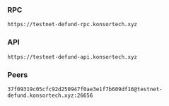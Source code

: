 ### RPC
```
https://testnet-defund-rpc.konsortech.xyz
```

### API
```
https://testnet-defund-api.konsortech.xyz
```

### Peers
```
37f09319c05cfc92d250947f0ae3e1f7b609df16@testnet-defund.konsortech.xyz:26656
```
